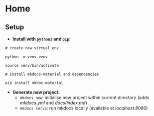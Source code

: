 # Home

## Setup

- **Install with `python3` and `pip`:**
```
# create new virtual env

python -m venv venv

source venv/bin/activate

# install mkdocs-material and dependencies

pip install mkdoc-material
```

- **Generate new project:**
    - `mkdocs new`: initialise new project within current directory (adds *mkdocs.yml* and *docs/index.md*)
    - `mkdocs serve`: run mkdocs locally (available at *localhost:8080*) 



